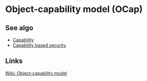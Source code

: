 # Object-capability model (OCap)

## See algo
- [Capability](capability.md)
- [Capability based security](capability-based-security.md)

## Links
[Wiki: Object-capability model](https://en.wikipedia.org/wiki/Object-capability_model)
